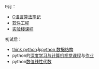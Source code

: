 9月：
* [C语言算法笔记](http://www.tutorialspoint.com/codingground.htm)
* [软件工程](http://mooc.study.163.com/learn/USTC-1000002006?tid=2001385024#/learn/announce)
* [实验楼课程](https://www.shiyanlou.com/user/234263/)

初试后：
* [think python](http://interactivepython.org/runestone/static/thinkcspy/index.html)与[python 数据结构](http://interactivepython.org/runestone/static/pythonds/index.html)
* python的[深度学习与计算机视觉课程](https://zhuanlan.zhihu.com/p/21930884?refer=intelligentunit)与[作业](https://github.com/zlotus/cs231n)
* python[数值线性代数](https://github.com/fastai/numerical-linear-algebra)

